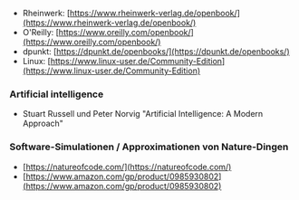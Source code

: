 - Rheinwerk: [https://www.rheinwerk-verlag.de/openbook/](https://www.rheinwerk-verlag.de/openbook/)  
- O'Reilly: [https://www.oreilly.com/openbook/](https://www.oreilly.com/openbook/)  
- dpunkt: [https://dpunkt.de/openbooks/](https://dpunkt.de/openbooks/)
- Linux: [https://www.linux-user.de/Community-Edition](https://www.linux-user.de/Community-Edition)  


### Artificial intelligence
- Stuart Russell und Peter Norvig "Artificial Intelligence: A Modern Approach"


### Software-Simulationen / Approximationen von Nature-Dingen
- [https://natureofcode.com/](https://natureofcode.com/)  
- [https://www.amazon.com/gp/product/0985930802](https://www.amazon.com/gp/product/0985930802)  
